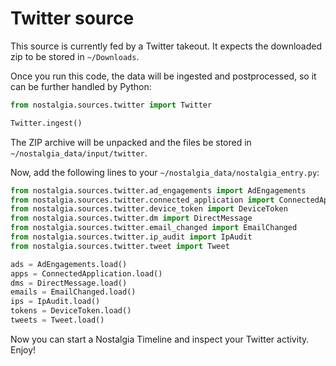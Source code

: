 # Twitter source

This source is currently fed by a Twitter takeout.
It expects the downloaded zip to be stored in `~/Downloads`.

Once you run this code, the data will be ingested and postprocessed, so it can
be further handled by Python:

```py
from nostalgia.sources.twitter import Twitter

Twitter.ingest()
```

The ZIP archive will be unpacked and the files be stored in
`~/nostalgia_data/input/twitter`.

Now, add the following lines to your `~/nostalgia_data/nostalgia_entry.py`:

```py
from nostalgia.sources.twitter.ad_engagements import AdEngagements
from nostalgia.sources.twitter.connected_application import ConnectedApplication
from nostalgia.sources.twitter.device_token import DeviceToken
from nostalgia.sources.twitter.dm import DirectMessage
from nostalgia.sources.twitter.email_changed import EmailChanged
from nostalgia.sources.twitter.ip_audit import IpAudit
from nostalgia.sources.twitter.tweet import Tweet

ads = AdEngagements.load()
apps = ConnectedApplication.load()
dms = DirectMessage.load()
emails = EmailChanged.load()
ips = IpAudit.load()
tokens = DeviceToken.load()
tweets = Tweet.load()
```

Now you can start a Nostalgia Timeline and inspect your Twitter activity.
Enjoy!
